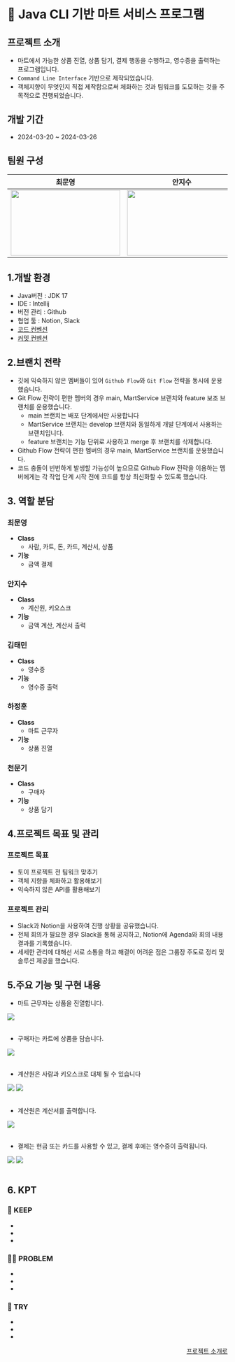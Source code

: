 # 🛒 Java CLI 기반 마트 서비스 프로그램


## 프로젝트 소개

- 마트에서 가능한 상품 진열, 상품 담기, 결제 행동을 수행하고, 영수증을 출력하는 프로그램입니다.
- ``Command Line Interface`` 기반으로 제작되었습니다.
- 객체지향이 무엇인지 직접 제작함으로써 체화하는 것과 팀워크를 도모하는 것을 주목적으로 진행되었습니다.

## 개발 기간
- 2024-03-20 ~ 2024-03-26

## 팀원 구성

|**최문영**| **안지수** |**김태민**| **하정훈** | **천문기** |
|:----:|:-------:|:----:|:----:|:----:|
| <img src="https://github.com/Mungi-Cheon/HACK_MartService/assets/159132478/dd35480f-979a-455e-825b-7a012c24bcc3" height=150 width=250> |<img src="https://github.com/Mungi-Cheon/HACK_MartService/assets/159132478/80cc52ee-80d6-4be6-9caa-dcca017a58fc" height=150 width=250>|<img src="https://github.com/Mungi-Cheon/HACK_MartService/assets/159132478/2aa5b281-235b-4784-8ddc-732df3cc9ba9" height=150 width=250>|<img src="https://github.com/Mungi-Cheon/HACK_MartService/assets/159132478/504c818a-19c8-44f0-94a2-b428596ab5c4" height=150 width=250>|<img src="https://github.com/Mungi-Cheon/HACK_MartService/assets/159132478/eff6bcf3-2bc8-4a57-a6f8-e8017cd170e9" height=150 width=250>|

## 1.개발 환경

- Java버전 : JDK 17
- IDE : Intellij
- 버전 관리 : Github
- 협업 툴 : Notion, Slack
- [코드 컨벤션](https://www.notion.so/a679d2872cef45ab889763c46b3e4832)
- [커밋 컨벤션](https://www.notion.so/aed0e405bc384cb3b4a78b8e375e34d2)

## 2.브랜치 전략

- 깃에 익숙하지 않은 멤버들이 있어 `Github Flow`와 `Git Flow` 전략을 동시에 운용했습니다.
- Git Flow 전략이 편한 멤버의 경우 main, MartService 브랜치와 feature 보조 브랜치를 운용했습니다.
  - main 브랜치는 배포 단계에서만 사용합니다
  - MartService 브랜치는 develop 브랜치와 동일하게 개발 단계에서 사용하는 브랜치입니다.
  - feature 브랜치는 기능 단위로 사용하고 merge 후 브랜치를 삭제합니다.
- Github Flow 전략이 편한 멤버의 경우 main, MartService 브랜치를 운용했습니다.
- 코드 충돌이 빈번하게 발생할 가능성이 높으므로 Github Flow 전략을 이용하는 멤버에게는 각 작업 단계 시작 전에 코드를 항상 최신화할 수 있도록 했습니다.

## 3. 역할 분담

### 최문영

- **Class** 
  - 사람, 카트, 돈, 카드, 계산서, 상품
- **기능**
  - 금액 결제

### 안지수

- **Class**
    - 계산원, 키오스크
- **기능**
    - 금액 계산, 계산서 출력

### 김태민

- **Class**
    - 영수증
- **기능**
    - 영수증 출력

### 하정훈

- **Class**
    - 마트 근무자
- **기능**
    - 상품 진열

### 천문기

- **Class**
    - 구매자
- **기능**
    - 상품 담기

## 4.프로젝트 목표 및 관리

### 프로젝트 목표
- 토이 프로젝트 전 팀워크 맞추기
- 객체 지향을 체화하고 활용해보기
- 익숙하지 않은 API를 활용해보기

### 프로젝트 관리
- Slack과 Notion을 사용하여 진행 상황을 공유했습니다.
- 전체 회의가 필요한 경우 Slack을 통해 공지하고, Notion에 Agenda와 회의 내용결과를 기록했습니다.
- 세세한 관리에 대해선 서로 소통을 하고 해결이 어려운 점은 그룹장 주도로 정리 및 솔루션 제공을 했습니다.

## 5.주요 기능 및 구현 내용

- 마트 근무자는 상품을 진열합니다.

<img src="https://github.com/Mungi-Cheon/HACK_MartService/assets/159132478/dc893e11-5990-43d9-a151-c1f31612fe1a">
<br><br>

- 구매자는 카트에 상품을 담습니다.

<img src="https://github.com/Mungi-Cheon/HACK_MartService/assets/159132478/d77e8abc-7820-40ea-84e3-d8cfc5fd95b4">
<br><br>

- 계산원은 사람과 키오스크로 대체 될 수 있습니다
  
<img src="https://github.com/Mungi-Cheon/HACK_MartService/assets/159132478/d29437b7-1dbb-4f7c-848e-1e78014a582e">
<img src="https://github.com/Mungi-Cheon/HACK_MartService/assets/159132478/7566d494-9560-492a-8e5b-0f18097c52c2">
<br><br>

- 계산원은 계산서를 출력합니다.

<img src="https://github.com/Mungi-Cheon/HACK_MartService/assets/159132478/a278ea90-d092-4499-8cdb-a689e1f8133c"> 
<br><br>

- 결제는 현금 또는 카드를 사용할 수 있고, 결제 후에는 영수증이 출력됩니다.

<img src="https://github.com/Mungi-Cheon/HACK_MartService/assets/159132478/77a9811d-3316-4659-85af-c4357f0d6201">
<img src="https://github.com/Mungi-Cheon/HACK_MartService/assets/159132478/ebf30f9a-4303-43a4-98ac-08f267ed0c43">
<br><br>

## 6. KPT

### 🥰 KEEP

-
-
-

### 😵‍💫 PROBLEM

-
-
-

### 🤩 TRY

-
-
-


<div align="right">

[프로젝트 소개로](#프로젝트-소개)

</div>
